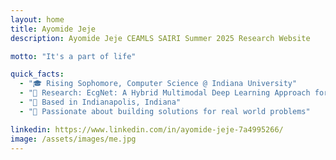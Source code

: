 ```yaml
---
layout: home
title: Ayomide Jeje
description: Ayomide Jeje CEAMLS SAIRI Summer 2025 Research Website

motto: "It's a part of life"

quick_facts:
  - "🎓 Rising Sophomore, Computer Science @ Indiana University"
  - "🔬 Research: EcgNet: A Hybrid Multimodal Deep Learning Approach for Cardiovascular Disease (CVD) Diagnosis"
  - "📍 Based in Indianapolis, Indiana"
  - "🚀 Passionate about building solutions for real world problems"

linkedin: https://www.linkedin.com/in/ayomide-jeje-7a4995266/
image: /assets/images/me.jpg
---
```


